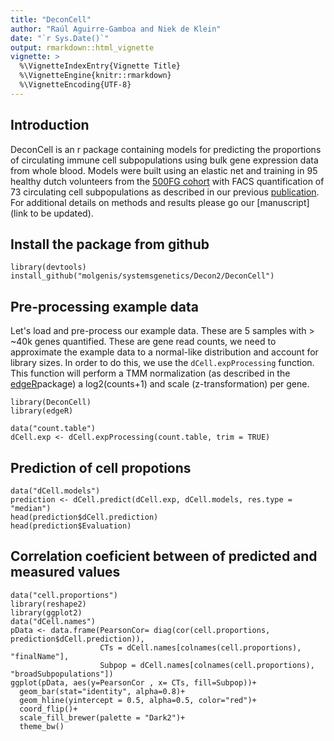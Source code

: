 ```yaml
---
title: "DeconCell"
author: "Raúl Aguirre-Gamboa and Niek de Klein"
date: "`r Sys.Date()`"
output: rmarkdown::html_vignette
vignette: >
  %\VignetteIndexEntry{Vignette Title}
  %\VignetteEngine{knitr::rmarkdown}
  %\VignetteEncoding{UTF-8}
---
```


## Introduction 
DeconCell is an r package containing models for predicting the proportions of circulating immune cell subpopulations using bulk gene expression data from  whole blood. Models were built using an elastic net and training in 95 healthy dutch volunteers from the [500FG cohort](http://www.humanfunctionalgenomics.org/site/?page_id=82) with FACS quantification of 73 circulating cell subpopulations as described in our previous [publication](http://www.cell.com/cell-reports/fulltext/S2211-1247(16)31473-5). 
For additional details on methods and results please go our [manuscript](link to be updated). 


## Install the package from github

```{r}
library(devtools)
install_github("molgenis/systemsgenetics/Decon2/DeconCell")
```


## Pre-processing example data
Let's load and pre-process our example data. These are 5 samples with > ~40k genes quantified. These are gene read counts, we need to approximate the example data to a normal-like distribution and account for library sizes. In order to do this, we use the `dCell.expProcessing` function. This function will perform a TMM normalization (as described in the [edgeR](http://bioconductor.org/packages/release/bioc/html/edgeR.html)package) a log2(counts+1) and scale (z-transformation) per gene.

```{r}
library(DeconCell)
library(edgeR)

data("count.table")
dCell.exp <- dCell.expProcessing(count.table, trim = TRUE)
```

## Prediction of cell propotions

```{r}
data("dCell.models")
prediction <- dCell.predict(dCell.exp, dCell.models, res.type = "median")
head(prediction$dCell.prediction)
head(prediction$Evaluation)
```

## Correlation coeficient between of predicted and measured values
```{r}
data("cell.proportions")
library(reshape2)
library(ggplot2)
data("dCell.names")
pData <- data.frame(PearsonCor= diag(cor(cell.proportions, prediction$dCell.prediction)), 
                    CTs = dCell.names[colnames(cell.proportions), "finalName"], 
                    Subpop = dCell.names[colnames(cell.proportions), "broadSubpopulations"])
ggplot(pData, aes(y=PearsonCor , x= CTs, fill=Subpop))+
  geom_bar(stat="identity", alpha=0.8)+
  geom_hline(yintercept = 0.5, alpha=0.5, color="red")+
  coord_flip()+
  scale_fill_brewer(palette = "Dark2")+
  theme_bw()
  
```

